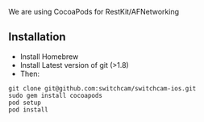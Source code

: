 We are using CocoaPods for RestKit/AFNetworking

Installation
---
* Install Homebrew
* Install Latest version of git (>1.8)
* Then:

```
git clone git@github.com:switchcam/switchcam-ios.git
sudo gem install cocoapods
pod setup
pod install
```
